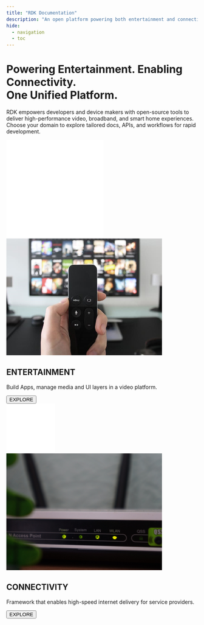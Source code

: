 ```yaml
---
title: "RDK Documentation"
description: "An open platform powering both entertainment and connectivity"
hide:
  - navigation
  - toc
---
```

#
<div class="homepage-wrapper">
<div class="homepage-layout">
  <!-- Left: Intro Banner -->
<div class="intro-banner-modern">
  <div class="intro-content">
    <h1><span class="typing" id="type-head">Powering Entertainment. Enabling Connectivity.<br> One Unified Platform.</span></h1>
    <p><span class="typing" id="type-para">RDK empowers developers and device makers with open-source tools to deliver high-performance video, broadband, and smart home experiences. Choose your domain to explore tailored docs, APIs, and workflows for rapid development.</span></p>
  </div>
</div>
<!-- Cards Section -->
<div class="cards-wrapper">
  <!-- Entertainment Card -->
  <div class="card entertainment-card">
    <div class="card-icon">
      <img src="./assets/icons/video.png" alt="Explore Icon" />
    </div>
    <img src="./assets/Entertainment.png" alt="Entertainment Image" class="card-image" />
    <div class="card-content">
      <div>
        <h2>ENTERTAINMENT</h2>
        <p>Build Apps, manage media and UI layers in a video platform.</p>
      </div>
      <a href="entertainment/docs/">
        <button class="explore-button"><span>EXPLORE</span></button>
      </a>
    </div>
  </div>

  <!-- Connectivity Card -->
  <div class="card connectivity-card">
    <div class="card-icon">
      <img src="./assets/icons/internet.png" alt="Explore Icon" />
    </div>
    <img src="./assets/Connectivity.png" alt="Connectivity Image" class="card-image" />
    <div class="card-content">
      <div>
        <h2>CONNECTIVITY</h2>
        <p>Framework that enables high-speed internet delivery for service providers.</p>
      </div>
      <a href="review/">
        <button class="explore-button"><span>EXPLORE</span></button>
      </a>
    </div>
  </div>
</div>

</div>
